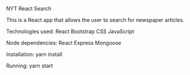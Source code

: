 NYT React Search

This is a React app that allows the user to search for newspaper articles. 


Technologies used:
React
Bootstrap
CSS
JavaScript

Node dependencies:
React
Express
Mongoose

Installation:
yarn install

Running:
yarn start